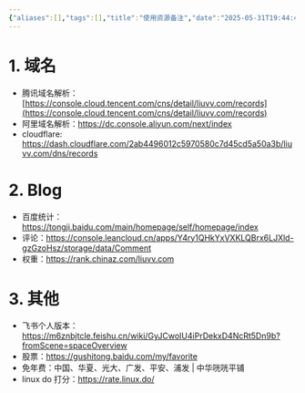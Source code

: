 ```yaml
---
{"aliases":[],"tags":[],"title":"使用资源备注","date":"2025-05-31T19:44:42+08:00","date_modify":"2025-10-27T18:01:39+08:00","dg-publish":true,"permalink":"/Publish/102_资源备注/使用资源备注/","dgPassFrontmatter":true,"created":"2025-05-31T19:44:42+08:00","updated":"2025-10-27T18:01:39+08:00"}
---
```



# 1. 域名

- 腾讯域名解析：[https://console.cloud.tencent.com/cns/detail/liuvv.com/records](https://console.cloud.tencent.com/cns/detail/liuvv.com/records)
- 阿里域名解析：<https://dc.console.aliyun.com/next/index>
- cloudflare: <https://dash.cloudflare.com/2ab4496012c5970580c7d45cd5a50a3b/liuvv.com/dns/records>

# 2. Blog

- 百度统计： <https://tongji.baidu.com/main/homepage/self/homepage/index>
- 评论：<https://console.leancloud.cn/apps/Y4ry1QHkYxVXKLQBrx6LJXld-gzGzoHsz/storage/data/Comment>
- 权重：<https://rank.chinaz.com/liuvv.com>

# 3. 其他

- 飞书个人版本：<https://m6znbjtcle.feishu.cn/wiki/GyJCwoIU4iPrDekxD4NcRt5Dn9b?fromScene=spaceOverview>
- 股票：<https://gushitong.baidu.com/my/favorite>
- 免年费：中国、华夏、光大、广发、平安、浦发 | 中华咣咣平铺
- linux do 打分：<https://rate.linux.do/>
